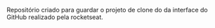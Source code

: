 Repositório criado para guardar o projeto de clone do da interface do GitHub realizado pela rocketseat.
